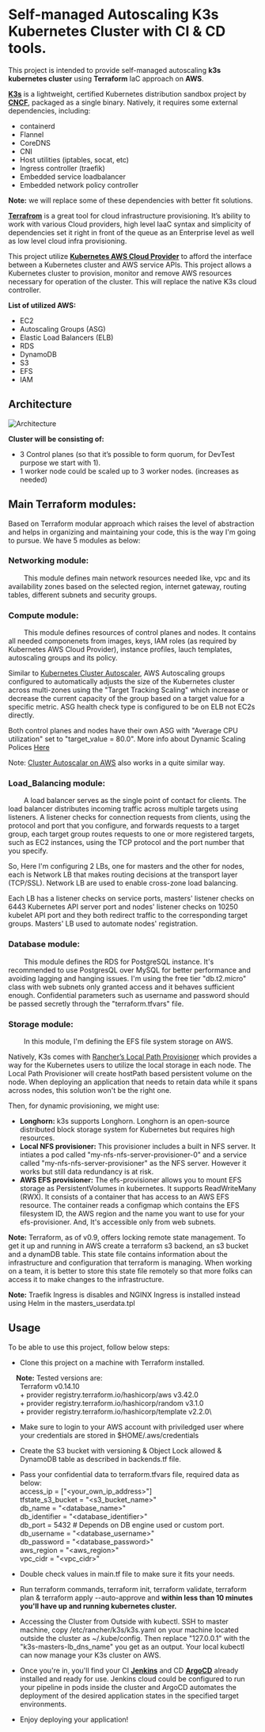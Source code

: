 # Self-managed Autoscaling K3s Kubernetes Cluster with CI & CD tools.

This project is intended to provide self-managed autoscaling **k3s kubernetes cluster** using **Terraform** IaC approach on **AWS**.

**[K3s](https://github.com/k3s-io/k3s)** is a lightweight, certified Kubernetes distribution sandbox project by **[CNCF](https://www.cncf.io/sandbox-projects/)**, packaged as a single binary. Natively, it requires some external dependencies, including:
* containerd
* Flannel
* CoreDNS
* CNI
* Host utilities (iptables, socat, etc)
* Ingress controller (traefik)
* Embedded service loadbalancer
* Embedded network policy controller

**Note:** we will replace some of these dependencies with better fit solutions.

**[Terrafrom](https://github.com/hashicorp/terraform)** is a great tool for cloud infrastructure provisioning. It’s ability to work with various Cloud providers, high level IaaC syntax and simplicity of dependencies set it right in front of the queue as an Enterprise level as well as low level cloud infra provisioning.

This project utilize **[Kubernetes AWS Cloud Provider](https://github.com/kubernetes/cloud-provider-aws)** to afford the interface between a Kubernetes cluster and AWS service APIs. This project allows a Kubernetes cluster to provision, monitor and remove AWS resources necessary for operation of the cluster. This will replace the native K3s cloud controller.

**List of utilized AWS:**
- EC2
- Autoscaling Groups (ASG)
- Elastic Load Balancers (ELB)
- RDS
- DynamoDB
- S3
- EFS
- IAM



## Architecture
![Architecture](k3s_cluster.svg)


**Cluster will be consisting of:**
- 3 Control planes (so that it’s possible to form quorum, for DevTest purpose we start with 1).
- 1 worker node could be scaled up to 3 worker nodes. (increases as needed)



## Main Terraform modules:
Based on Terraform modular approach which raises the level of abstraction and helps in organizing and maintaining your code, this is the way I'm going to pursue. We have 5 modules as below:

### Networking module:
&nbsp;&nbsp;&nbsp;&nbsp;&nbsp;&nbsp;&nbsp;&nbsp;This module defines main network resources needed like, vpc and its availability zones based on the selected region, internet gateway, routing tables, different subnets and security groups.

### Compute module:
&nbsp;&nbsp;&nbsp;&nbsp;&nbsp;&nbsp;&nbsp;&nbsp;This module defines resources of control planes and nodes. It contains all needed componenets from images, keys, IAM roles (as required by Kubernetes AWS Cloud Provider), instance profiles, lauch templates, autoscaling groups and its policy.

Similar to [Kubernetes Cluster Autoscaler](https://github.com/kubernetes/autoscaler/tree/master/cluster-autoscaler), AWS Autoscaling groups configured to automatically adjusts the size of the Kubernetes cluster across multi-zones using the "Target Tracking Scaling" which increase or decrease the current capacity of the group based on a target value for a specific metric. ASG health check type is configured to be on ELB not EC2s directly.

Both control planes and nodes have their own ASG with "Average CPU utilization" set to "target_value = 80.0". More info about Dynamic Scaling Polices [Here](https://docs.aws.amazon.com/autoscaling/ec2/userguide/as-scale-based-on-demand.html)

Note: [Cluster Autoscalar on AWS](https://github.com/kubernetes/autoscaler/blob/master/cluster-autoscaler/cloudprovider/aws/README.md) also works in a quite similar way.


### Load_Balancing module:
&nbsp;&nbsp;&nbsp;&nbsp;&nbsp;&nbsp;&nbsp;&nbsp;A load balancer serves as the single point of contact for clients. The load balancer distributes incoming traffic across multiple targets using listeners. A listener checks for connection requests from clients, using the protocol and port that you configure, and forwards requests to a target group, each target group routes requests to one or more registered targets, such as EC2 instances, using the TCP protocol and the port number that you specify.

So, Here I'm configuring 2 LBs, one for masters and the other for nodes, each is Network LB that makes routing decisions at the transport layer (TCP/SSL). Network LB are used to enable cross-zone load balancing.

Each LB has a listener checks on service ports, masters' listener checks on 6443 Kubernetes API server port and nodes' listener checks on 10250 kubelet API port and they both redirect traffic to the corresponding target groups. Masters' LB used to automate nodes' registration.


### Database module:
&nbsp;&nbsp;&nbsp;&nbsp;&nbsp;&nbsp;&nbsp;&nbsp;This module defines the RDS for PostgreSQL instance.
It's recommended to use PostgresQL over MySQL for better performance and avoiding lagging and hanging issues.
I'm using the free tier "db.t2.micro" class with web subnets only granted access and it behaves sufficient enough.
Confidential parameters such as username and password should be passed secretly through the "terraform.tfvars" file.

### Storage module:
&nbsp;&nbsp;&nbsp;&nbsp;&nbsp;&nbsp;&nbsp;&nbsp;In this module, I'm defining the EFS file system storage on AWS.

Natively, K3s comes with [Rancher’s Local Path Provisioner](https://github.com/rancher/local-path-provisioner) which provides a way for the Kubernetes users to utilize the local storage in each node. The Local Path Provisioner will create hostPath based persistent volume on the node. When deploying an application that needs to retain data while it spans across nodes, this solution won't be the right one.

Then, for dynamic provisioning, we might use:
* **Longhorn:** k3s supports Longhorn. Longhorn is an open-source distributed block storage system for Kubernetes but requires high resources.
* **Local NFS provisioner:** This provisioner includes a built in NFS server. It intiates a pod called "my-nfs-nfs-server-provisioner-0" and a service called "my-nfs-nfs-server-provisioner" as the NFS server. However it works but still data redundancy is at risk.
* **AWS EFS provisioner:** The efs-provisioner allows you to mount EFS storage as PersistentVolumes in kubernetes. It supports ReadWriteMany (RWX). 
It consists of a container that has access to an AWS EFS resource. The container reads a configmap which contains the EFS filesystem ID, the AWS region and the name you want to use for your efs-provisioner. And, It's accessible only from web subnets.



**Note:** Terraform, as of v0.9, offers locking remote state management. To get it up and running in AWS create a terraform s3 backend, an s3 bucket and a dynamDB table. This state file contains information about the infrastructure and configuration that terraform is managing. When working on a team, it is better to store this state file remotely so that more folks can access it to make changes to the infrastructure.


**Note:** Traefik Ingress is disables and NGINX Ingress is installed instead using Helm in the masters_userdata.tpl



## Usage
To be able to use this project, follow below steps:
- Clone this project on a machine with Terraform installed.  

&nbsp;&nbsp;&nbsp;&nbsp;**Note:** Tested versions are:\
&nbsp;&nbsp;&nbsp;&nbsp;&nbsp;&nbsp;Terraform v0.14.10\
&nbsp;&nbsp;&nbsp;&nbsp;&nbsp;&nbsp;+ provider registry.terraform.io/hashicorp/aws v3.42.0\
&nbsp;&nbsp;&nbsp;&nbsp;&nbsp;&nbsp;+ provider registry.terraform.io/hashicorp/random v3.1.0\
&nbsp;&nbsp;&nbsp;&nbsp;&nbsp;&nbsp;+ provider registry.terraform.io/hashicorp/template v2.2.0\

- Make sure to login to your AWS account with priviledged user where your credentials are stored in $HOME/.aws/credentials

- Create the S3 bucket with versioning & Object Lock allowed & DynamoDB table as described in backends.tf file.

- Pass your confidential data to terraform.tfvars file, required data as below:  \
access_ip         = ["<your_own_ip_address>"]  \
tfstate_s3_bucket = "<s3_bucket_name>"  \
db_name           = "<database_name>"  \
db_identifier     = "<database_identifier>"  \
db_port           = 5432    # Depends on DB engine used or custom port.  \
db_username       = "<database_username>"  \
db_password       = "<database_password>"  \
aws_region        = "<aws_region>"  \
vpc_cidr          = "<vpc_cidr>"  

- Double check values in main.tf file to make sure it fits your needs.

- Run terraform commands, terraform init, terraform validate, terraform plan & terraform apply --auto-approve and **within less than 10 minutes you'll have up and running kubernetes cluster.**

- Accessing the Cluster from Outside with kubectl. SSH to master machine, copy /etc/rancher/k3s/k3s.yaml on your machine located outside the cluster as ~/.kube/config. Then replace "127.0.0.1" with the "k3s-masters-lb_dns_name" you get as an output. Your local kubectl can now manage your K3s cluster on AWS.

- Once you're in, you'll find your CI **[Jenkins](https://github.com/jenkinsci/jenkins)** and CD **[ArgoCD](https://github.com/argoproj/argo-cd)** already installed and ready for use. Jenkins cloud could be configured to run your pipeline in pods inside the cluster and ArgoCD automates the deployment of the desired application states in the specified target environments.

- Enjoy deploying your application!
